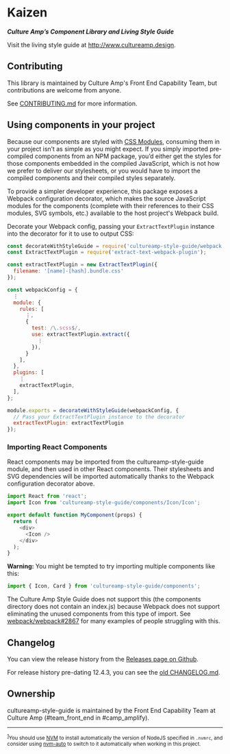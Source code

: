 # Kaizen

**_Culture Amp’s Component Library and Living Style Guide_**

Visit the living style guide at <http://www.cultureamp.design>.

## Contributing

This library is maintained by Culture Amp's Front End Capability Team, but contributions are welcome from anyone.

See [CONTRIBUTING.md][contributing] for more information.

## Using components in your project

Because our components are styled with [CSS Modules][css-modules], consuming
them in your project isn’t as simple as you might expect. If you simply imported
pre-compiled components from an NPM package, you’d either get the styles for
those components embedded in the compiled JavaScript, which is not how we prefer
to deliver our stylesheets, or you would have to import the compiled components
and their compiled styles separately.

To provide a simpler developer experience, this package exposes a Webpack
configuration decorator, which makes the source JavaScript modules for the
components (complete with their references to their CSS modules, SVG symbols,
etc.) available to the host project's Webpack build.

Decorate your Webpack config, passing your `ExtractTextPlugin` instance into the
decorator for it to use to output CSS:

```js
const decorateWithStyleGuide = require('cultureamp-style-guide/webpack');
const ExtractTextPlugin = require('extract-text-webpack-plugin');

const extractTextPlugin = new ExtractTextPlugin({
  filename: '[name]-[hash].bundle.css'
});

const webpackConfig = {
  ⋮
  module: {
    rules: [
      ⋮,
      {
        test: /\.scss$/,
        use: extractTextPlugin.extract({
          ⋮
        }),
      }
    ],
  },
  plugins: [
    ⋮
    extractTextPlugin,
  ],
};

module.exports = decorateWithStyleGuide(webpackConfig, {
  // Pass your ExtractTextPlugin instance to the decorator
  extractTextPlugin: extractTextPlugin
});
```

### Importing React Components

React components may be imported from the cultureamp-style-guide module, and
then used in other React components. Their stylesheets and SVG dependencies will
be imported automatically thanks to the Webpack configuration decorator above.

```js
import React from 'react';
import Icon from 'cultureamp-style-guide/components/Icon/Icon';

export default function MyComponent(props) {
  return (
    <div>
      <Icon />
    </div>
  );
}
```

**Warning:** You might be tempted to try importing multiple components like
this:

```js
import { Icon, Card } from 'cultureamp-style-guide/components';
```

The Culture Amp Style Guide does not support this (the components directory does
not contain an index.js) because Webpack does not support eliminating the unused
components from this type of import. See
[webpack/webpack#2867](https://github.com/webpack/webpack/issues/2867) for many
examples of people struggling with this.

## Changelog

You can view the release history from the [Releases page on Github](https://github.com/cultureamp/cultureamp-style-guide/releases).

For release history pre-dating 12.4.3, you can see the [old CHANGELOG.md](https://github.com/cultureamp/cultureamp-style-guide/blob/23c17f2e8e296ef0c470e6872cd715321ab1910c/CHANGELOG.md).

## Ownership

cultureamp-style-guide is maintained by the Front End Capability Team at Culture Amp (#team_front_end in #camp_amplify).

---

<small><sup id="nodejs">[1](#fn1)</sup>You should use [NVM][nvm] to install
automatically the version of NodeJS specified in `.nvmrc`, and consider using
[nvm-auto][nvm-auto] to switch to it automatically when working in this
project.</small>

[contributing]: ./CONTRIBUTING.md
[bundler]: https://bundler.io/
[css-modules]: https://github.com/css-modules/css-modules
[nvm]: http://nvm.sh/
[nvm-auto]: https://github.com/jsdf/nvm_auto
[rbenv]: https://github.com/rbenv/rbenv
[yarn]: https://yarnpkg.com/
